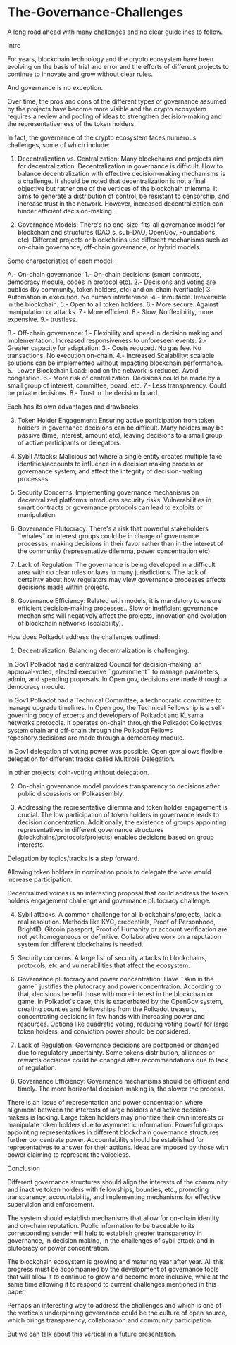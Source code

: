 # The-Governance-Challenges
A long road ahead with many challenges and no clear guidelines to follow. 

Intro

For years, blockchain technology and the crypto ecosystem have been evolving on the basis of trial and error and the efforts of different projects to continue to innovate and grow without clear rules.

And governance is no exception. 

Over time, the pros and cons of the different types of governance assumed by the projects have become more visible and the crypto ecosystem requires a review and pooling of ideas to strengthen decision-making and the representativeness of the token holders.  


In fact, the governance of the crypto ecosystem faces numerous challenges, some of which include:

1. Decentralization vs. Centralization: Many blockchains and projects aim for decentralization. Decentralization in governance is difficult. How to balance decentralization with effective decision-making mechanisms is a challenge. It should be noted that decentralization is not a final objective but rather one of the vertices of the blockchain trilemma. It aims to generate a distribution of control, be resistant to censorship, and increase trust in the network. However, increased decentralization can hinder efficient decision-making.

2. Governance Models: There's no one-size-fits-all governance model for blockchain and structures (DAO´s, sub-DAO, OpenGov, Foundations, etc). Different projects or blockchains use different mechanisms such as on-chain governance, off-chain governance, or hybrid models. 

Some characteristics of each model:

A.- On-chain governance: 
1.- On-chain decisions (smart contracts, democracy module, codes in protocol etc).
2.- Decisions and voting are publics (by community, token holders, etc) and on-chain (verifiable)
3.- Automation in execution. No human interference.
4.- Inmutable. Irreversible in the blockchain.
5.- Open to all token holders.
6.- More secure. Against manipulation or attacks.
7.- More efficient.
8.- Slow, No flexibility, more expensive.
9.- trustless. 

B.- Off-chain governance:
1.- Flexibility and speed in decision making and implementation. Increased responsiveness to unforeseen events.
2.- Greater capacity for adaptation.
3.- Costs reduced. No gas fee. No transactions. No execution on-chain.
4.- Increased Scalability: scalable solutions can be implemented without impacting blockchain performance.
5.- Lower Blockchain Load: load on the network is reduced. Avoid congestion.
6.- More risk of centralization. Decisions could be made by a small group of interest, committee, board. etc.
7.- Less transparency. Could be private decisions.
8.- Trust in the decision board.

Each has its own advantages and drawbacks.

3. Token Holder Engagement: Ensuring active participation from token holders in governance decisions can be difficult. Many holders may be passive (time, interest, amount etc), leaving decisions to a small group of active participants or delegators.

4. Sybil Attacks: Malicious act where a single entity creates multiple fake identities/accounts to influence in a decision making process or governance system, and affect the integrity of decision-making processes. 

5. Security Concerns: Implementing governance mechanisms on decentralized platforms introduces security risks. Vulnerabilities in smart contracts or governance protocols can lead to exploits or manipulation.

6. Governance Plutocracy: There's a risk that powerful stakeholders ¨whales¨ or interest groups could be in charge of governance processes, making decisions in their favor rather than in the interest of the community (representative dilemma, power concentration etc).

7. Lack of Regulation: The governance is being developed in a difficult area with no clear rules or laws in many jurisdictions. The lack of certainty about how regulators may view governance processes affects decisions made within projects.

8. Governance Efficiency: Related with models, it is mandatory to ensure efficient decision-making processes.. Slow or inefficient governance mechanisms will negatively affect the projects, innovation and evolution of blockchain networks (scalability).


How does Polkadot address the challenges outlined:

1. Decentralization: Balancing decentralization is challenging.

In Gov1 Polkadot had a centralized Council for decision-making, an approval-voted, elected executive ¨government¨ to manage parameters, admin, and spending proposals. In Open gov, decisions are made through a democracy module. 

In Gov1 Polkadot had a Technical Committee, a technocratic committee to manage upgrade timelines. In Open gov, the Technical Fellowship is a self-governing body of experts and developers of Polkadot and Kusama networks protocols. It operates on-chain through the Polkadot Collectives system chain and off-chain through the Polkadot Fellows repository.decisions are made through a democracy module. 

In Gov1 delegation of voting power was possible. Open gov allows flexible delegation for different tracks called Multirole Delegation. 

In other projects: coin-voting without delegation.



2. On-chain governance model provides transparency to decisions after public discussions on Polkassembly.

3. Addressing the representative dilemma and token holder engagement is crucial. 
The low participation of token holders in governance leads to decision concentration. Additionally, the existence of groups appointing representatives in different governance structures (blockchains/protocols/projects) enables decisions based on group interests. 

Delegation by topics/tracks is a step forward. 

Allowing token holders in nomination pools to delegate the vote would increase participation. 

Decentralized voices is an interesting proposal that could address the token holders engagement challenge and governance plutocracy challenge.

4. Sybil attacks. A common challenge for all blockchains/projects, lack a real resolution. 
Methods like KYC, credentials, Proof of Personhood, BrightID, Gitcoin passport, Proof of Humanity or account verification are not yet homogeneous or definitive. Collaborative work on a reputation system for different blockchains is needed.



5. Security concerns. A large list of security attacks to blockchains, protocols, etc and vulnerabilities that affect the ecosystem.

6. Governance plutocracy and power concentration: Have ¨skin in the game¨ justifies the plutocracy and power concentration. According to that, decisions benefit those with more interest in the blockchain or game. 
In Polkadot's case, this is exacerbated by the OpenGov system, creating bounties and fellowships from the Polkadot treasury, concentrating decisions in few hands with increasing power and resources. Options like quadratic voting, reducing voting power for large token holders, and conviction power should be considered.


7. Lack of Regulation: Governance decisions are postponed or changed due to regulatory uncertainty. Some tokens distribution, alliances or rewards decisions could be changed after recommendations due to lack of regulation.  

8. Governance Efficiency: Governance mechanisms should be efficient and timely. The more horizontal decision-making is, the slower the process.

There is an issue of representation and power concentration where alignment between the interests of large holders and active decision-makers is lacking. Large token holders may prioritize their own interests or manipulate token holders due to asymmetric information. Powerful groups appointing representatives in different blockchain governance structures further concentrate power. Accountability should be established for representatives to answer for their actions. Ideas are imposed by those with power claiming to represent the voiceless.


Conclusion

Different governance structures should align the interests of the community and inactive token holders with fellowships, bounties, etc., promoting transparency, accountability, and implementing mechanisms for effective supervision and enforcement.

The system should establish mechanisms that allow for on-chain identity and on-chain reputation. Public information to be traceable to its corresponding sender will help to establish greater transparency in governance, in decision making, in the challenges of sybil attack and in plutocracy or power concentration.

The blockchain ecosystem is growing and maturing year after year.
All this progress must be accompanied by the development of governance tools that will allow it to continue to grow and become more inclusive, while at the same time allowing it to respond to current challenges mentioned in this paper. 

Perhaps an interesting way to address the challenges and which is one of the verticals underpinning governance could be the culture of open source, which brings transparency, collaboration and community participation. 
 
But we can talk about this vertical in a future presentation.
